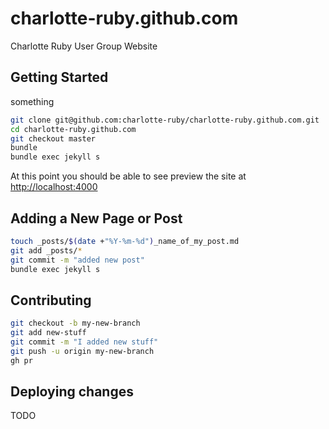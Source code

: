 # charlotte-ruby.github.com

Charlotte Ruby User Group Website

## Getting Started

something

```sh
git clone git@github.com:charlotte-ruby/charlotte-ruby.github.com.git
cd charlotte-ruby.github.com
git checkout master
bundle
bundle exec jekyll s
```

At this point you should be able to see preview the site at
[http://localhost:4000](http://localhost:4000)

## Adding a New Page or Post

```sh
touch _posts/$(date +"%Y-%m-%d")_name_of_my_post.md
git add _posts/*
git commit -m "added new post"
bundle exec jekyll s
```

## Contributing

```sh
git checkout -b my-new-branch
git add new-stuff
git commit -m "I added new stuff"
git push -u origin my-new-branch
gh pr
```

## Deploying changes

TODO
